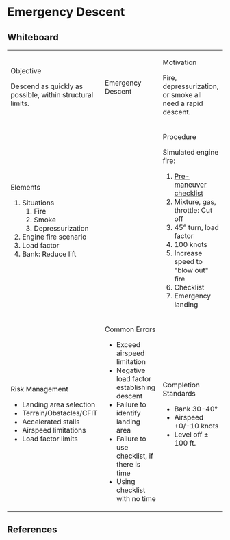 # Emergency Descent

## Whiteboard

<table className="maneuver-wb">

<tr>

<td className="wb-col-1">

<label>Objective</label>

Descend as quickly as possible, within structural limits.

</td>

<td className="wb-col-2 maneuver-title">

<label className="maneuver-label">Emergency Descent</label>

</td>

<td className="wb-col-3">

<label>Motivation</label>

Fire, depressurization, or smoke all need a rapid descent.

</td>

</tr>

<tr>

<td className="wb-col-1">

<label>Elements</label>

1. Situations
   1. Fire
   2. Smoke
   3. Depressurization
2. Engine fire scenario
3. Load factor
4. Bank: Reduce lift

</td>

<td className="wb-col-2">

</td>

<td className="wb-col-3">

<label>Procedure</label>

Simulated engine fire:

1. [Pre-maneuver checklist](/docs/lesson-plans/maneuvers/pre-maneuver-checklist)
2. Mixture, gas, throttle: Cut off
3. 45&deg; turn, load factor
4. 100 knots
5. Increase speed to "blow out" fire
6. Checklist
7. Emergency landing

</td>

</tr>

<tr>

<td className="wb-col-1">

<label>Risk Management</label>

- Landing area selection
- Terrain/Obstacles/CFIT
- Accelerated stalls
- Airspeed limitations
- Load factor limits

</td>

<td className="wb-col-2">

<label>Common Errors</label>

- Exceed airspeed limitation
- Negative load factor establishing descent
- Failure to identify landing area
- Failure to use checklist, if there is time
- Using checklist with no time

</td>

<td className="wb-col-3">

<label>Completion Standards</label>

- Bank 30-40&deg;
- Airspeed +0/-10 knots
- Level off &pm; 100 ft.

</td>

</tr>

</table>

## References
